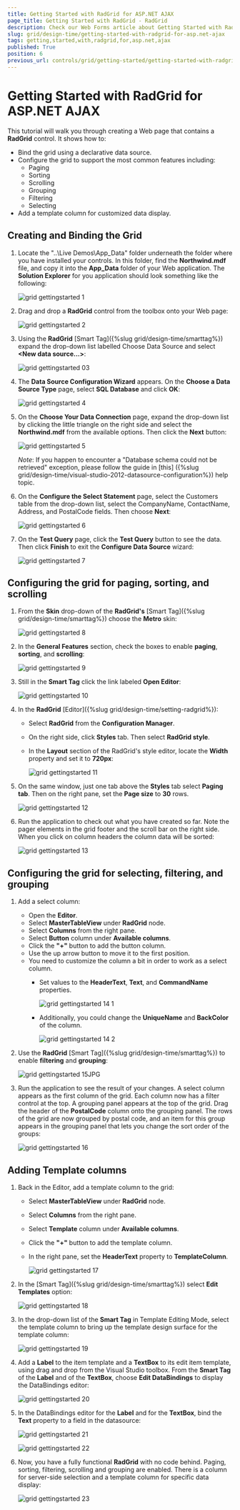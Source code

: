 ```yaml
---
title: Getting Started with RadGrid for ASP.NET AJAX
page_title: Getting Started with RadGrid - RadGrid
description: Check our Web Forms article about Getting Started with RadGrid for ASP.NET AJAX.
slug: grid/design-time/getting-started-with-radgrid-for-asp.net-ajax
tags: getting,started,with,radgrid,for,asp.net,ajax
published: True
position: 6
previous_url: controls/grid/getting-started/getting-started-with-radgrid-for-asp.net-ajax
---
```


# Getting Started with RadGrid for ASP.NET AJAX


This tutorial will walk you through creating a Web page that contains a **RadGrid** control. It shows how to:

* Bind the grid using a declarative data source.
* Configure the grid to support the most common features including:
	* Paging
	* Sorting
	* Scrolling
	* Grouping
	* Filtering
	* Selecting
* Add a template column for customized data display.

## Creating and Binding the Grid

1. Locate the "..\Live Demos\App_Data" folder underneath the folder where you have installed your controls. In this folder, find the **Northwind.mdf** file, and copy it into the **App_Data** folder of your Web application. The **Solution Explorer** for you application should look something like the following:

	![grid gettingstarted 1](images/grid_gettingstarted1.png)

1. Drag and drop a **RadGrid** control from the toolbox onto your Web page:

	![grid gettingstarted 2](images/grid_gettingstarted2.JPG)

1. Using the **RadGrid** [Smart Tag]({%slug grid/design-time/smarttag%}) expand the drop-down list labelled Choose Data Source and select **\<New data source...\>**:

	![grid gettingstarted 03](images/grid_gettingstarted03.JPG)

1. The **Data Source Configuration Wizard** appears. On the **Choose a Data Source Type** page, select **SQL Database** and click **OK**:

	![grid gettingstarted 4](images/grid_gettingstarted4.png)

1. On the **Choose Your Data Connection** page, expand the drop-down list by clicking the little triangle on the right side and select the **Northwind.mdf** from the available options. Then click the **Next** button:

	![grid gettingstarted 5](images/grid_gettingstarted5.png)

	_Note_: If you happen to encounter a "Database schema could not be retrieved" exception, please follow the guide in [this] ({%slug grid/design-time/visual-studio-2012-datasource-configuration%}) help topic.
1. On the **Configure the Select Statement** page, select the Customers table from the drop-down list, select the CompanyName, ContactName, Address, and PostalCode fields. Then choose **Next**:

	![grid gettingstarted 6](images/grid_gettingstarted6.png)

1. On the **Test Query** page, click the **Test Query** button to see the data. Then click **Finish** to exit the **Configure Data Source** wizard:

	![grid gettingstarted 7](images/grid_gettingstarted7.png)

## Configuring the grid for paging, sorting, and scrolling

1. From the **Skin** drop-down of the **RadGrid's** [Smart Tag]({%slug grid/design-time/smarttag%}) choose the **Metro** skin:

	![grid gettingstarted 8](images/grid_gettingstarted8.JPG)

1. In the **General Features** section, check the boxes to enable **paging**, **sorting**, and **scrolling**:

	![grid gettingstarted 9](images/grid_gettingstarted9.png)

1. Still in the **Smart Tag** click the link labeled **Open Editor**:

	![grid gettingstarted 10](images/grid_gettingstarted10.JPG)

1. In the **RadGrid** [Editor]({%slug grid/design-time/setting-radgrid%}):
	* Select **RadGrid** from the **Configuration Manager**.
	* On the right side, click **Styles** tab. Then select **RadGrid style**.
	* In the **Layout** section of the RadGrid's style editor, locate the **Width** property and set it to **720px**:<br/>			

		![grid gettingstarted 11](images/grid_gettingstarted11.png)
1. On the same window, just one tab above the **Styles** tab select **Paging tab**. Then on the right pane, set the **Page size** to **30** rows.

	![grid gettingstarted 12](images/grid_gettingstarted12.png)

1. Run the application to check out what you have created so far. Note the pager elements in the grid footer and the scroll bar on the right side. When you click on column headers the column data will be sorted:

	![grid gettingstarted 13](images/grid_gettingstarted13.JPG)

## Configuring the grid for selecting, filtering, and grouping

1. Add a select column:
	* Open the **Editor**.
	* Select **MasterTableView** under **RadGrid** node.
	* Select **Columns** from the right pane.
	* Select **Button** column under **Available columns**.
	* Click the **"+"** button to add the button column.
	* Use the up arrow button to move it to the first position.
	* You need to customize the column a bit in order to work as a select column.
		* Set values to the **HeaderText**, **Text**, and **CommandName** properties.
			
			![grid gettingstarted 14 1](images/grid_gettingstarted14_1.png)
		* Additionally, you could change the **UniqueName** and **BackColor** of the column.	
			
			![grid gettingstarted 14 2](images/grid_gettingstarted14_2.png)

1. Use the **RadGrid** [Smart Tag]({%slug grid/design-time/smarttag%}) to enable **filtering** and **grouping**:

	![grid gettingstarted 15JPG](images/grid_gettingstarted15JPG.png)

1. Run the application to see the result of your changes. A select column appears as the first column of the grid. Each column now has a filter control at the top. A grouping panel appears at the top of the grid. Drag the header of the **PostalCode** column onto the grouping panel. The rows of the grid are now grouped by postal code, and an item for this group appears in the grouping panel that lets you change the sort order of the groups:

	![grid gettingstarted 16](images/grid_gettingstarted16.JPG)

## Adding Template columns

1. Back in the Editor, add a template column to the grid:
	* Select **MasterTableView** under **RadGrid** node.
	* Select **Columns** from the right pane.
	* Select **Template** column under **Available columns**.
	* Click the **"+"** button to add the template column.
	* In the right pane, set the **HeaderText** property to **TemplateColumn**.
	
		![grid gettingstarted 17](images/grid_gettingstarted17.JPG)

1. In the [Smart Tag]({%slug grid/design-time/smarttag%}) select **Edit Templates** option:
	
	![grid gettingstarted 18](images/grid_gettingstarted18.png)

1. In the drop-down list of the **Smart Tag** in Template Editing Mode, select the template column to bring up the template design surface for the template column:

	![grid gettingstarted 19](images/grid_gettingstarted19.png)

1. Add a **Label** to the item template and a **TextBox** to its edit item template, using drag and drop from the Visual Studio toolbox. From the **Smart Tag** of the **Label** and of the **TextBox**, choose **Edit DataBindings** to display the DataBindings editor:

	![grid gettingstarted 20](images/grid_gettingstarted20.png)

1. In the DataBindings editor for the **Label** and for the **TextBox**, bind the **Text** property to a field in the datasource:

	![grid gettingstarted 21](images/grid_gettingstarted21.png)

	![grid gettingstarted 22](images/grid_gettingstarted22.png)

1. Now, you have a fully functional **RadGrid** with no code behind. Paging, sorting, filtering, scrolling and grouping are enabled. There is a column for server-side selection and a template column for specific data display:

	![grid gettingstarted 23](images/grid_gettingstarted23.JPG)
